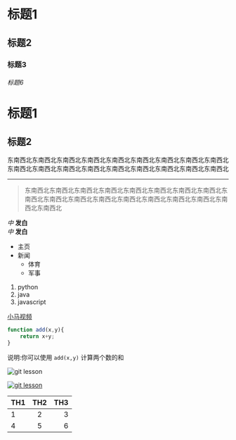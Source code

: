 # 标题1
## 标题2
### 标题3
###### 标题6
标题1
===
标题2
---
东南西北东南西北东南西北东南西北东南西北东南西北东南西北东南西北东南西北东南西北东南西北东南西北东南西北东南西北东南西北东南西北东南西北东南西北

---

> 东南西北东南西北东南西北东南西北东南西北东南西北东南西北东南西北东南西北东南西北东南西北东南西北东南西北东南西北东南西北东南西北东南西北东南西北

*中* **发白**  
_中_ __发白__

- 主页
- 新闻
	- 体育
	- 军事 
  
1. python
2. java
3. javascript

[小马视频](http://komavideo.com "小马视频频道个人网站")

```javascript
function add(x,y){
	return x+y;
}
```

说明:你可以使用 `add(x,y)` 计算两个数的和

![git lesson](https://img1.baidu.com/it/u=3217543765,3223180824&fm=253&app=120&size=w931&n=0&f=JPEG&fmt=auto?sec=1659200400&t=b047e82229bb744a1360754269cb2f58 "koma git lesson")

[![git lesson](https://img1.baidu.com/it/u=3217543765,3223180824&fm=253&app=120&size=w931&n=0&f=JPEG&fmt=auto?sec=1659200400&t=b047e82229bb744a1360754269cb2f58 "koma git lesson")](http://komavideo.com)
  
|TH1|TH2|TH3|
|:----|:----:|----:|
|1|2|3|
|4|5|6|